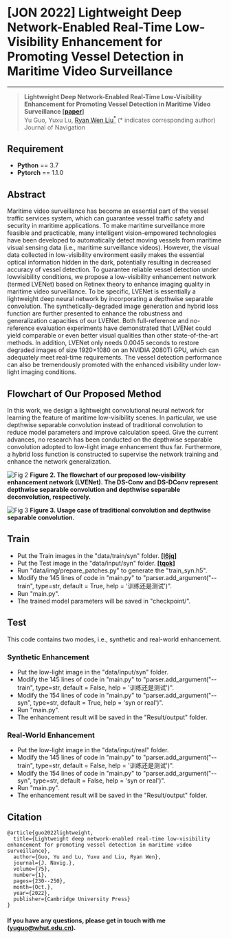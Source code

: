 # [JON 2022] Lightweight Deep Network-Enabled Real-Time Low-Visibility Enhancement for Promoting Vessel Detection in Maritime Video Surveillance 

---
>**Lightweight Deep Network-Enabled Real-Time Low-Visibility Enhancement for Promoting Vessel Detection in Maritime Video Surveillance [[paper](https://www.researchgate.net/profile/Wen-Liu-41/publication/354542130_Lightweight_Deep_Network-Enabled_Real-Time_Low-Visibility_Enhancement_for_Promoting_Vessel_Detection_in_Maritime_Video_Surveillance/links/613ea85c01846e45ef44faff/Lightweight-Deep-Network-Enabled-Real-Time-Low-Visibility-Enhancement-for-Promoting-Vessel-Detection-in-Maritime-Video-Surveillance.pdf)]**<br> Yu Guo, Yuxu Lu, [Ryan Wen Liu<sup>*</sup>](http://mipc.whut.edu.cn/index.html) (* indicates corresponding author) <br> 
>Journal of Navigation

## Requirement ##
* __Python__ == 3.7
* __Pytorch__ == 1.1.0

## Abstract

Maritime video surveillance has become an essential part of the vessel traffic services system, which can guarantee vessel traffic safety and security in maritime applications. To make maritime surveillance more feasible and practicable, many intelligent vision-empowered technologies have been developed to automatically detect moving vessels from maritime visual sensing data (i.e., maritime surveillance videos). However, the visual data collected in low-visibility environment easily makes the essential optical information hidden in the dark, potentially resulting in decreased accuracy of vessel detection. To guarantee reliable vessel detection under lowvisibility conditions, we propose a low-visibility enhancement network (termed LVENet) based on Retinex theory to enhance imaging quality in maritime video surveillance. To be specific, LVENet is essentially a lightweight deep neural network by incorporating a depthwise separable convolution. The synthetically-degraded image generation and hybrid loss function are further presented to enhance the robustness and generalization capacities of our LVENet. Both full-reference and no-reference evaluation experiments have demonstrated that LVENet could yield comparable or even better visual qualities than other state-of-the-art methods. In addition, LVENet only needs 0.0045 seconds to restore degraded images of size 1920×1080 on an NVIDIA 2080Ti GPU, which can adequately meet real-time requirements. The vessel detection performance can also be tremendously promoted with the enhanced visibility under low-light imaging conditions.

## Flowchart of Our Proposed Method

In this work, we design a lightweight convolutional neural network for learning the feature of maritime low-visibility scenes. In particular, we use depthwise separable convolution instead of traditional convolution to reduce model parameters and improve calculation speed. Give the current advances, no research has been conducted on the depthwise separable convolution adopted to low-light image enhancement thus far. Furthermore, a hybrid loss function is constructed to supervise the network training and enhance the network generalization. 

![Fig  2](https://user-images.githubusercontent.com/48637474/135222864-510ad3cb-2138-4182-bf67-84861d084e52.png)
**Figure 2. The flowchart of our proposed low-visibility enhancement network (LVENet). The DS-Conv and DS-DConv represent depthwise separable convolution and depthwise separable deconvolution, respectively.**

![Fig  3](https://user-images.githubusercontent.com/48637474/135223081-ce2cbf0b-8be1-46b1-8922-c1a9b37fbbb1.png)
**Figure 3. Usage case of traditional convolution and depthwise separable convolution.**
## Train
* Put the Train images in the "data/train/syn" folder. [**[l6jq]**](https://pan.baidu.com/s/1u5qh5ipAwq5kGKVPlcw2_w)
* Put the Test image in the "data/input/syn" folder. [**[tqok]**](https://pan.baidu.com/s/1uokWPJWa6zwOT8ItWelVew)
* Run "data/img/prepare_patches.py" to generate the "train_syn.h5". 
* Modify the 145 lines of code in "main.py" to "parser.add_argument("--train", type=str, default =  True, help = '训练还是测试')".
* Run "main.py". 
* The trained model parameters will be saved in "checkpoint/". 

## Test
This code contains two modes, i.e., synthetic and real-world enhancement. 
### Synthetic Enhancement
* Put the low-light image in the "data/input/syn" folder.
* Modify the 145 lines of code in "main.py" to "parser.add_argument("--train", type=str, default =  False, help = '训练还是测试')".
* Modify the 154 lines of code in "main.py" to "parser.add_argument("--syn", type=str, default = True, help = 'syn or real')".
* Run "main.py". 
* The enhancement result will be saved in the "Result/output" folder.

### Real-World Enhancement
* Put the low-light image in the "data/input/real" folder.
* Modify the 145 lines of code in "main.py" to "parser.add_argument("--train", type=str, default =  False, help = '训练还是测试')".
* Modify the 154 lines of code in "main.py" to "parser.add_argument("--syn", type=str, default = False, help = 'syn or real')".
* Run "main.py". 
* The enhancement result will be saved in the "Result/output" folder.

## Citation

```
@article{guo2022lightweight,
  title={Lightweight deep network-enabled real-time low-visibility enhancement for promoting vessel detection in maritime video surveillance},
  author={Guo, Yu and Lu, Yuxu and Liu, Ryan Wen},
  journal={J. Navig.},
  volume={75},
  number={1},
  pages={230--250},
  month={Oct.},
  year={2022},
  publisher={Cambridge University Press}
}
```

#### If you have any questions, please get in touch with me (yuguo@whut.edu.cn).
